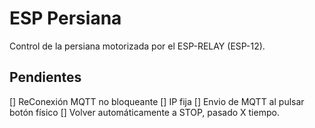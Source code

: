 # ESP Persiana
Control de la persiana motorizada por el ESP-RELAY (ESP-12).

## Pendientes
[] ReConexión MQTT no bloqueante
[] IP fija
[] Envio de MQTT al pulsar botón físico
[] Volver automáticamente a STOP, pasado X tiempo.
